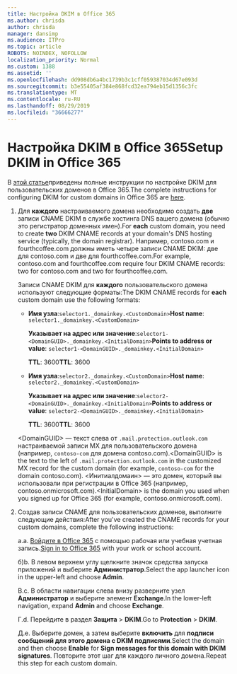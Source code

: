 ```yaml
---
title: Настройка DKIM в Office 365
ms.author: chrisda
author: chrisda
manager: dansimp
ms.audience: ITPro
ms.topic: article
ROBOTS: NOINDEX, NOFOLLOW
localization_priority: Normal
ms.custom: 1388
ms.assetid: ''
ms.openlocfilehash: dd908db6a4bc1739b3c1cff059387034d67e093d
ms.sourcegitcommit: b3e55405af384e868fcd32ea794eb15d1356c3fc
ms.translationtype: MT
ms.contentlocale: ru-RU
ms.lasthandoff: 08/29/2019
ms.locfileid: "36666277"
---
```

# <a name="setup-dkim-in-office-365"></a><span data-ttu-id="d99d4-102">Настройка DKIM в Office 365</span><span class="sxs-lookup"><span data-stu-id="d99d4-102">Setup DKIM in Office 365</span></span>

<span data-ttu-id="d99d4-103">В [этой статье](https://docs.microsoft.com/office365/SecurityCompliance/use-dkim-to-validate-outbound-email#what-you-need-to-do-to-manually-set-up-dkim-in-office-365)приведены полные инструкции по настройке DKIM для пользовательских доменов в Office 365.</span><span class="sxs-lookup"><span data-stu-id="d99d4-103">The complete instructions for configuring DKIM for custom domains in Office 365 are [here](https://docs.microsoft.com/office365/SecurityCompliance/use-dkim-to-validate-outbound-email#what-you-need-to-do-to-manually-set-up-dkim-in-office-365).</span></span>

1. <span data-ttu-id="d99d4-104">Для **каждого** настраиваемого домена необходимо создать **две** записи CNAME DKIM в службе хостинга DNS вашего домена (обычно это регистратор доменных имен).</span><span class="sxs-lookup"><span data-stu-id="d99d4-104">For **each** custom domain, you need to create **two** DKIM CNAME records at your domain's DNS hosting service (typically, the domain registrar).</span></span> <span data-ttu-id="d99d4-105">Например, contoso.com и fourthcoffee.com должны иметь четыре записи CNAME DKIM: две для contoso.com и две для fourthcoffee.com.</span><span class="sxs-lookup"><span data-stu-id="d99d4-105">For example, contoso.com and fourthcoffee.com require four DKIM CNAME records: two for contoso.com and two for fourthcoffee.com.</span></span>

   <span data-ttu-id="d99d4-106">Записи CNAME DKIM для **каждого** пользовательского домена используют следующие форматы:</span><span class="sxs-lookup"><span data-stu-id="d99d4-106">The DKIM CNAME records for **each** custom domain use the following formats:</span></span>

   - <span data-ttu-id="d99d4-107">**Имя узла**:`selector1._domainkey.<CustomDomain>`</span><span class="sxs-lookup"><span data-stu-id="d99d4-107">**Host name**: `selector1._domainkey.<CustomDomain>`</span></span>

     <span data-ttu-id="d99d4-108">**Указывает на адрес или значение**:`selector1-<DomainGUID>._domainkey.<InitialDomain>`</span><span class="sxs-lookup"><span data-stu-id="d99d4-108">**Points to address or value**: `selector1-<DomainGUID>._domainkey.<InitialDomain>`</span></span>

     <span data-ttu-id="d99d4-109">**TTL**: 3600</span><span class="sxs-lookup"><span data-stu-id="d99d4-109">**TTL**: 3600</span></span>

   - <span data-ttu-id="d99d4-110">**Имя узла**:`selector2._domainkey.<CustomDomain>`</span><span class="sxs-lookup"><span data-stu-id="d99d4-110">**Host name**: `selector2._domainkey.<CustomDomain>`</span></span>

     <span data-ttu-id="d99d4-111">**Указывает на адрес или значение**:`selector2-<DomainGUID>._domainkey.<InitialDomain>`</span><span class="sxs-lookup"><span data-stu-id="d99d4-111">**Points to address or value**: `selector2-<DomainGUID>._domainkey.<InitialDomain>`</span></span>

     <span data-ttu-id="d99d4-112">**TTL**: 3600</span><span class="sxs-lookup"><span data-stu-id="d99d4-112">**TTL**: 3600</span></span>

   <span data-ttu-id="d99d4-113">\<DomainGUID\> — текст слева от `.mail.protection.outlook.com` настраиваемой записи MX для пользовательского домена (например, `contoso-com` для домена contoso.com).</span><span class="sxs-lookup"><span data-stu-id="d99d4-113">\<DomainGUID\> is the text to the left of `.mail.protection.outlook.com` in the customized MX record for the custom domain (for example, `contoso-com` for the domain contoso.com).</span></span> <span data-ttu-id="d99d4-114">\<Инитиалдомаин\> — это домен, который вы использовали при регистрации в Office 365 (например, contoso.onmicrosoft.com).</span><span class="sxs-lookup"><span data-stu-id="d99d4-114">\<InitialDomain\> is the domain you used when you signed up for Office 365 (for example, contoso.onmicrosoft.com).</span></span>

2. <span data-ttu-id="d99d4-115">Создав записи CNAME для пользовательских доменов, выполните следующие действия:</span><span class="sxs-lookup"><span data-stu-id="d99d4-115">After you've created the CNAME records for your custom domains, complete the following instructions:</span></span>

   <span data-ttu-id="d99d4-116">а.</span><span class="sxs-lookup"><span data-stu-id="d99d4-116">a.</span></span> <span data-ttu-id="d99d4-117">[Войдите в Office 365](https://support.office.microsoft.com/article/e9eb7d51-5430-4929-91ab-6157c5a050b4) с помощью рабочая или учебная учетная запись.</span><span class="sxs-lookup"><span data-stu-id="d99d4-117">[Sign in to Office 365](https://support.office.microsoft.com/article/e9eb7d51-5430-4929-91ab-6157c5a050b4) with your work or school account.</span></span>

   <span data-ttu-id="d99d4-118">б)</span><span class="sxs-lookup"><span data-stu-id="d99d4-118">b.</span></span> <span data-ttu-id="d99d4-119">В левом верхнем углу щелкните значок средства запуска приложений и выберите **Администратор**.</span><span class="sxs-lookup"><span data-stu-id="d99d4-119">Select the app launcher icon in the upper-left and choose **Admin**.</span></span>

   <span data-ttu-id="d99d4-120">В.</span><span class="sxs-lookup"><span data-stu-id="d99d4-120">c.</span></span> <span data-ttu-id="d99d4-121">В области навигации слева внизу разверните узел **Администратор** и выберите элемент **Exchange**.</span><span class="sxs-lookup"><span data-stu-id="d99d4-121">In the lower-left navigation, expand **Admin** and choose **Exchange**.</span></span>

   <span data-ttu-id="d99d4-122">Г.</span><span class="sxs-lookup"><span data-stu-id="d99d4-122">d.</span></span> <span data-ttu-id="d99d4-123">Перейдите в раздел **Защита** > **DKIM**.</span><span class="sxs-lookup"><span data-stu-id="d99d4-123">Go to **Protection** > **DKIM**.</span></span>

   <span data-ttu-id="d99d4-124">Д.</span><span class="sxs-lookup"><span data-stu-id="d99d4-124">e.</span></span> <span data-ttu-id="d99d4-125">Выберите домен, а затем выберите **включить** для **подписи сообщений для этого домена с DKIM подписями**.</span><span class="sxs-lookup"><span data-stu-id="d99d4-125">Select the domain and then choose **Enable** for **Sign messages for this domain with DKIM signatures**.</span></span> <span data-ttu-id="d99d4-126">Повторите этот шаг для каждого личного домена.</span><span class="sxs-lookup"><span data-stu-id="d99d4-126">Repeat this step for each custom domain.</span></span>
